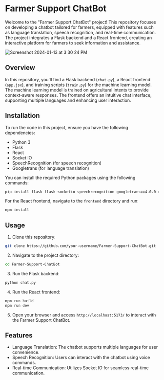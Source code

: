 

# Farmer Support ChatBot

Welcome to the "Farmer Support ChatBot" project! This repository focuses on developing a chatbot tailored for farmers, equipped with features such as language translation, speech recognition, and real-time communication. The project integrates a Flask backend and a React frontend, creating an interactive platform for farmers to seek information and assistance.

![Screenshot 2024-01-13 at 3 30 24 PM](https://github.com/adil200/Farmer-Support-ChatBot/assets/75264739/5dcf78d5-e627-4b6f-9174-56ea06431021)

## Overview

In this repository, you'll find a Flask backend (`chat.py`), a React frontend (`app.jsx`), and training scripts (`train.py`) for the machine learning model. The machine learning model is trained on agricultural intents to provide context-aware responses. The frontend offers an intuitive chat interface, supporting multiple languages and enhancing user interaction.

## Installation

To run the code in this project, ensure you have the following dependencies:

-   Python 3
-   Flask
-   React
-   Socket IO
-   SpeechRecognition (for speech recognition)
-   Googletrans (for language translation)

You can install the required Python packages using the following commands:

```bash
pip install flask flask-socketio speechrecognition googletrans==4.0.0-rc1
```

For the React frontend, navigate to the `frontend` directory and run:

```bash
npm install
```

## Usage

1.  Clone this repository:

```bash
git clone https://github.com/your-username/Farmer-Support-ChatBot.git
```

2.  Navigate to the project directory:

```bash
cd Farmer-Support-ChatBot
```

3.  Run the Flask backend:

```bash
python chat.py
``` 

4.  Run the React frontend:

```bash
npm run build
npm run dev
```

5.  Open your browser and access `http://localhost:5173/` to interact with the Farmer Support ChatBot.

## Features

-   Language Translation: The chatbot supports multiple languages for user convenience.
-   Speech Recognition: Users can interact with the chatbot using voice commands.
-   Real-time Communication: Utilizes Socket IO for seamless real-time communication.


